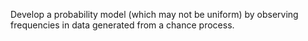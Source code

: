 Develop a probability model (which may not be uniform) by observing frequencies in data generated from a chance process. 
